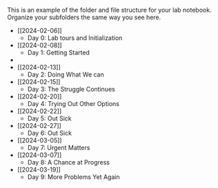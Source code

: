 This is an example of the folder and file structure for your lab notebook.  Organize your subfolders the same way you see here.

* [[2024-02-06]]
	* Day 0: Lab tours and Initialization
* [[2024-02-08]]
	* Day 1: Getting Started 
* 
* [[2024-02-13]]
	* Day 2: Doing What We can
* [[2024-02-15]]
	* Day 3: The Struggle Continues
* [[2024-02-20]]
	* Day 4: Trying Out Other  Options
* [[2024-02-22]]
	* Day 5: Out Sick
* [[2024-02-27]]
	* Day 6: Out Sick
* [[2024-03-05]]
	* Day 7: Urgent Matters
* [[2024-03-07]]
	* Day 8: A Chance at Progress
* [[2024-03-19]]
	* Day 9: More Problems Yet Again
	